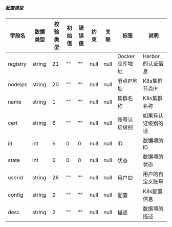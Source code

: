##### 配置模型
| 字段名      | 数据类型   | 校验类型 | 初始值 | 错误值 | 约束   | 关联   | 标签         | 说明          |
|----------|--------|------|-----|-----|------|------|------------|-------------|
| registry | string | 21   | ""  | ""  | null | null | Docker仓库地址 | Harbor的认证信息 |
| nodeips  | string | 20   | ""  | ""  | null | null | 节点IP地址     | K8s集群节点IP   |
| name     | string | 1    | ""  | ""  | null | null | 集群名称       | K8s集群名称     |
| cert     | string | 6    | ""  | ""  | null | null | 账号认证级别     | 如果有认证级别的话   |
| id       | int    | 6    | 0   | 0   | null | null | ID         | 数据项的ID      |
| state    | int    | 6    | 0   | 0   | null | null | 状态         | 数据项的状态      |
| userid   | string | 26   | ""  | ""  | null | null | 用户ID       | 用户的自定义账号    |
| config   | string | 2    | ""  | ""  | null | null | 配置         | K8s配置信息     |
| desc     | string | 2    | ""  | ""  | null | null | 描述         | 数据项的描述      |